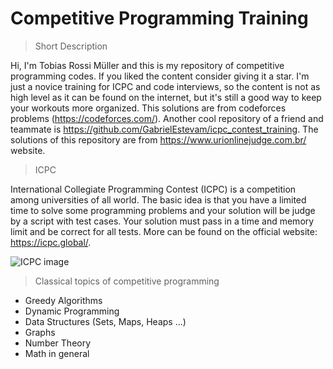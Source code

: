 # Competitive Programming Training

> Short Description

Hi, I'm Tobias Rossi Müller and this is my repository of competitive programming codes. If you liked the content consider giving it a star.
I'm just a novice training for ICPC and code interviews, so the content is not as high level as it can be found on the internet, but it's still a good way to keep your workouts more organized. This solutions are from codeforces problems (https://codeforces.com/). Another cool repository of a friend and teammate is https://github.com/GabrielEstevam/icpc_contest_training. The solutions of this repository are from https://www.urionlinejudge.com.br/ website.

> ICPC

International Collegiate Programming Contest (ICPC) is a competition among universities of all world. The basic idea is that you have a limited time to solve some programming problems and your solution will be judge by a script with test cases. Your solution must pass in a time and memory limit and be correct for all tests.
More can be found on the official website: https://icpc.global/.

<img src="https://upload.wikimedia.org/wikipedia/en/1/1d/ICPC_International_Collegiate_Programming_Contest_logo%2C_Aug_2018.png" title="ICPC" alt="ICPC image">

> Classical topics of competitive programming

- Greedy Algorithms
- Dynamic Programming
- Data Structures (Sets, Maps, Heaps ...)
- Graphs
- Number Theory
- Math in general

